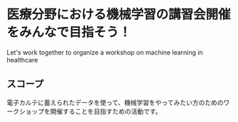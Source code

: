 # 医療分野における機械学習の講習会開催をみんなで目指そう！
Let's work together to organize a workshop on machine learning in healthcare

## スコープ
電子カルテに蓄えられたデータを使って、機械学習をやってみたい方のためのワークショップを開催することを目指すための活動です。


